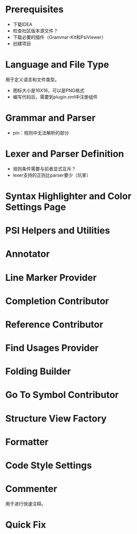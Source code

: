 # Prerequisites

* 下载IDEA
* 检查社区版本源文件？
* 下载必要的插件（Grammar-Kit和PsiViewer）
* 创建项目

# Language and File Type

用于定义语言和文件类型。

* 图标大小是16X16，可以是PNG格式
* 编写代码后，需要到plugin.xml中注册组件

# Grammar and Parser

* pin：规则中无法解析的部分

# Lexer and Parser Definition

* 规则条件需要与前者显式互斥？
* lexer支持的正则比parser要少（坑爹）

# Syntax Highlighter and Color Settings Page

# PSI Helpers and Utilities

# Annotator

# Line Marker Provider

# Completion Contributor

# Reference Contributor

# Find Usages Provider

# Folding Builder

# Go To Symbol Contributor

# Structure View Factory

# Formatter

# Code Style Settings

# Commenter

用于进行快速注释。

# Quick Fix

